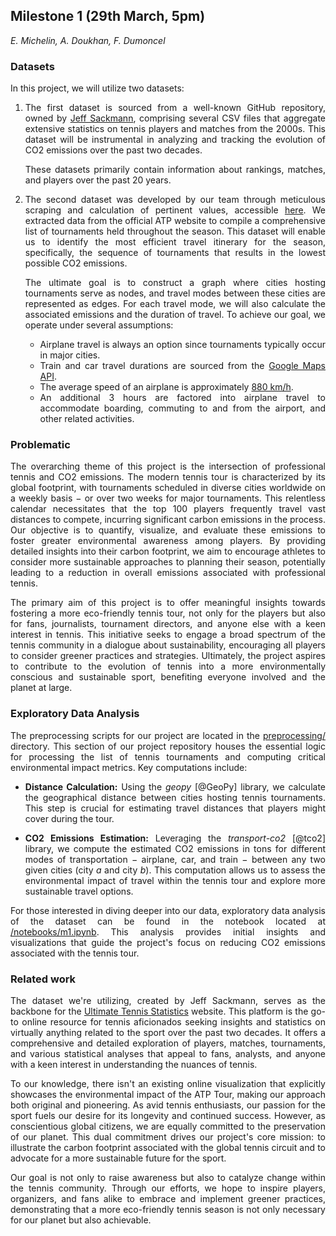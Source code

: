 ## Milestone 1 (29th March, 5pm)

*E. Michelin, A. Doukhan, F. Dumoncel*

### Datasets

In this project, we will utilize two datasets:

<span align="justify">

1. The first dataset is sourced from a well-known GitHub repository, owned by [Jeff Sackmann](https://www.jeffsackmann.com/), comprising several CSV files that aggregate extensive statistics on tennis players and matches from the 2000s. This dataset will be instrumental in analyzing and tracking the evolution of CO2 emissions over the past two decades.

    These datasets primarily contain information about rankings, matches, and players over the past 20 years.

2. The second dataset was developed by our team through meticulous scraping and calculation of pertinent values, accessible [here](../data/preprocessed/). We extracted data from the official ATP website to compile a comprehensive list of tournaments held throughout the season. This dataset will enable us to identify the most efficient travel itinerary for the season, specifically, the sequence of tournaments that results in the lowest possible CO2 emissions.

    The ultimate goal is to construct a graph where cities hosting tournaments serve as nodes, and travel modes between these cities are represented as edges. For each travel mode, we will also calculate the associated emissions and the duration of travel. To achieve our goal, we operate under several assumptions:

   - Airplane travel is always an option since tournaments typically occur in major cities.
   - Train and car travel durations are sourced from the [Google Maps API](https://developers.google.com/maps?hl=fr).
   - The average speed of an airplane is approximately [880 km/h](https://epicflightacademy.com/flight-school-faq/how-fast-do-commercial-planes-fly/#:~:text=The%20average%20cruising%20airspeed%20for,%3B%20547%E2%80%93575%20mph).
   - An additional 3 hours are factored into airplane travel to accommodate boarding, commuting to and from the airport, and other related activities.
</span>

### Problematic

<span align="justify">

The overarching theme of this project is the intersection of professional tennis and CO2 emissions. The modern tennis tour is characterized by its global footprint, with tournaments scheduled in diverse cities worldwide on a weekly basis $-$ or over two weeks for major tournaments. This relentless calendar necessitates that the top 100 players frequently travel vast distances to compete, incurring significant carbon emissions in the process. Our objective is to quantify, visualize, and evaluate these emissions to foster greater environmental awareness among players. By providing detailed insights into their carbon footprint, we aim to encourage athletes to consider more sustainable approaches to planning their season, potentially leading to a reduction in overall emissions associated with professional tennis.

The primary aim of this project is to offer meaningful insights towards fostering a more eco-friendly tennis tour, not only for the players but also for fans, journalists, tournament directors, and anyone else with a keen interest in tennis. This initiative seeks to engage a broad spectrum of the tennis community in a dialogue about sustainability, encouraging all players to consider greener practices and strategies. Ultimately, the project aspires to contribute to the evolution of tennis into a more environmentally conscious and sustainable sport, benefiting everyone involved and the planet at large.

</span>

### Exploratory Data Analysis

<span align="justify">

The preprocessing scripts for our project are located in the [preprocessing/](../preprocessing/) directory. This section of our project repository houses the essential logic for processing the list of tennis tournaments and computing critical environmental impact metrics. Key computations include:

- **Distance Calculation:** Using the *geopy* [@GeoPy] library, we calculate the geographical distance between cities hosting tennis tournaments. This step is crucial for estimating travel distances that players might cover during the tour.

- **CO2 Emissions Estimation:** Leveraging the *transport-co2* [@tco2] library, we compute the estimated CO2 emissions in tons for different modes of transportation $-$ airplane, car, and train $-$ between any two given cities (city $a$ and city $b$). This computation allows us to assess the environmental impact of travel within the tennis tour and explore more sustainable travel options.

For those interested in diving deeper into our data, exploratory data analysis of the dataset can be found in the notebook located at [/notebooks/m1.ipynb](../notebooks/m1.ipynb). This analysis provides initial insights and visualizations that guide the project's focus on reducing CO2 emissions associated with the tennis tour.

</span>

### Related work

<span align="justify">

The dataset we're utilizing, created by Jeff Sackmann, serves as the backbone for the [Ultimate Tennis Statistics](https://www.ultimatetennisstatistics.com/) website. This platform is the go-to online resource for tennis aficionados seeking insights and statistics on virtually anything related to the sport over the past two decades. It offers a comprehensive and detailed exploration of players, matches, tournaments, and various statistical analyses that appeal to fans, analysts, and anyone with a keen interest in understanding the nuances of tennis.

To our knowledge, there isn't an existing online visualization that explicitly showcases the environmental impact of the ATP Tour, making our approach both original and pioneering. As avid tennis enthusiasts, our passion for the sport fuels our desire for its longevity and continued success. However, as conscientious global citizens, we are equally committed to the preservation of our planet. This dual commitment drives our project's core mission: to illustrate the carbon footprint associated with the global tennis 
circuit and to advocate for a more sustainable future for the sport.

Our goal is not only to raise awareness but also to catalyze change within the tennis community. Through our efforts, we hope to inspire players, organizers, and fans alike to embrace and implement greener practices, demonstrating that a more eco-friendly tennis season is not only necessary for our planet but also achievable.

</span>
